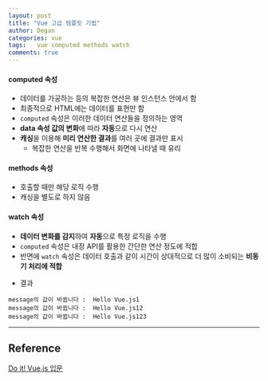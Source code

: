 ```yaml
---
layout: post
title: "Vue 고급 템플릿 기법"
author: Degan
categories: vue
tags:	vue computed methods watch
comments: true
---
```


#### computed 속성
- 데이터를 가공하는 등의 복잡한 연산은 뷰 인스턴스 안에서 함
- 최종적으로 HTML에는 데이터를 표현만 함
- `computed` 속성은 이러한 데이터 연산들을 정의하는 영역
- **data 속성 값의 변화**에 따라 **자동**으로 다시 연산
- **캐싱**을 이용해 **미리 연산한 결과**를 여러 곳에 결과만 표시
  - 복잡한 연산을 반복 수행해서 화면에 나타낼 때 유리


<script src="https://gist.github.com/degan85/17a79715ea92bdc8291538720758531d.js?file=computed-test.html"></script>

#### methods 속성
- 호출할 때만 해당 로직 수행
- 캐싱을 별도로 하지 않음

<script src="https://gist.github.com/degan85/17a79715ea92bdc8291538720758531d.js?file=method-test.html"></script>

#### watch 속성
- **데이터 변화를 감지**하여 **자동**으로 특정 로직을 수행
- `computed` 속성은 내장 API를 활용한 간단한 연산 정도에 적합
- 반면에 `watch` 속성은 데이터 호출과 같이 시간이 상대적으로 더 많이 소비되는 **비동기 처리에 적합**

<script src="https://gist.github.com/degan85/17a79715ea92bdc8291538720758531d.js?file=vue-watch.html"></script>

- 결과

```console
message의 값이 바뀝니다 :  Hello Vue.js1
message의 값이 바뀝니다 :  Hello Vue.js12
message의 값이 바뀝니다 :  Hello Vue.js123
```

---

## Reference

[Do it! Vue.js 입문](http://www.yes24.com/24/goods/58206961)

